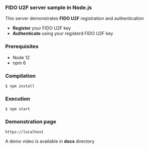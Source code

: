 ### FIDO U2F server sample in Node.js

This server demonstrates **FIDO U2F** registration and authentication
- **Register** your FIDO U2F key
- **Authenticate** using your registerd FIDO U2F key

### Prerequisites

- Node 12  
- npm 6

### Compilation

`$ npm install`

### Execution

`$ npm start`

### Demonstration page

`https://localhost`

A demo video is available in **docs** directory